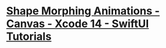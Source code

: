 #  [Shape Morphing Animations \- Canvas \- Xcode 14 \- SwiftUI Tutorials](https://www.youtube.com/watch?v=HVNxfI8XYMw)

